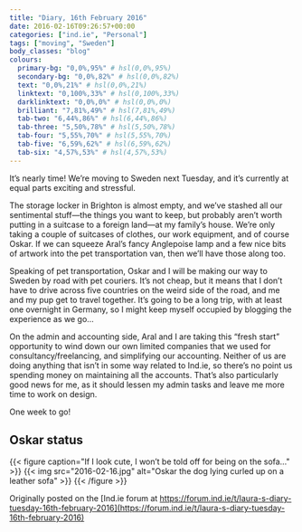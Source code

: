 ```yaml
---
title: "Diary, 16th February 2016"
date: 2016-02-16T09:26:57+00:00
categories: ["ind.ie", "Personal"]
tags: ["moving", "Sweden"]
body_classes: "blog"
colours:
  primary-bg: "0,0%,95%" # hsl(0,0%,95%)
  secondary-bg: "0,0%,82%" # hsl(0,0%,82%)
  text: "0,0%,21%" # hsl(0,0%,21%)
  linktext: "0,100%,33%" # hsl(0,100%,33%)
  darklinktext: "0,0%,0%" # hsl(0,0%,0%)
  brilliant: "7,81%,49%" # hsl(7,81%,49%)
  tab-two: "6,44%,86%" # hsl(6,44%,86%)
  tab-three: "5,50%,78%" # hsl(5,50%,78%)
  tab-four: "5,55%,70%" # hsl(5,55%,70%)
  tab-five: "6,59%,62%" # hsl(6,59%,62%)
  tab-six: "4,57%,53%" # hsl(4,57%,53%)
---
```


It’s nearly time! We’re moving to Sweden next Tuesday, and it’s currently at equal parts exciting and stressful.

The storage locker in Brighton is almost empty, and we’ve stashed all our sentimental stuff—the things you want to keep, but probably aren’t worth putting in a suitcase to a foreign land—at my family’s house. We’re only taking a couple of suitcases of clothes, our work equipment, and of course Oskar. If we can squeeze Aral’s fancy Anglepoise lamp and a few nice bits of artwork into the pet transportation van, then we’ll have those along too.

Speaking of pet transportation, Oskar and I will be making our way to Sweden by road with pet couriers. It’s not cheap, but it means that I don’t have to drive across five countries on the weird side of the road, and me and my pup get to travel together. It’s going to be a long trip, with at least one overnight in Germany, so I might keep myself occupied by blogging the experience as we go…

On the admin and accounting side, Aral and I are taking this “fresh start” opportunity to wind down our own limited companies that we used for consultancy/freelancing, and simplifying our accounting. Neither of us are doing anything that isn’t in some way related to Ind.ie, so there’s no point us spending money on maintaining all the accounts. That’s also particularly good news for me, as it should lessen my admin tasks and leave me more time to work on design.

One week to go!

## Oskar status

{{< figure caption="If I look cute, I won’t be told off for being on the sofa…" >}}
  {{< img  src="2016-02-16.jpg" alt="Oskar the dog lying curled up on a leather sofa" >}}
{{< /figure >}}

Originally posted on the [Ind.ie forum at https://forum.ind.ie/t/laura-s-diary-tuesday-16th-february-2016](https://forum.ind.ie/t/laura-s-diary-tuesday-16th-february-2016)

	